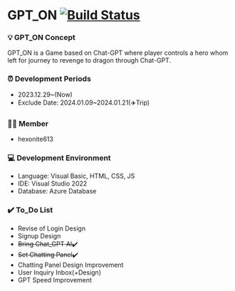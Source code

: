 # GPT_ON [![Build Status](https://dev.azure.com/sungtv26130295/GPT_ON/_apis/build/status%2Fhexonite613.GPT_ON?branchName=master&jobName=Job)](https://dev.azure.com/sungtv26130295/GPT_ON/_build/latest?definitionId=1&branchName=master)


### 💡 GPT_ON Concept
GPT_ON is a Game based on Chat-GPT where player controls a hero whom left for journey to revenge to dragon through Chat-GPT.


### ⏰ Development Periods
- 2023.12.29~(Now)
- Exclude Date: 2024.01.09~2024.01.21(✈️Trip)

### 👨‍💻 Member
- hexonite613


### 💻 Development Environment
- Language: Visual Basic, HTML, CSS, JS
- IDE: Visual Studio 2022
- Database: Azure Database


### ✔️ To_Do List
- Revise of Login Design
- Signup Design
- ~~Bring Chat_GPT AI~~✔️
- ~~Set Chatting Panel~~✔️
- Chatting Panel Design Improvement
- User Inquiry Inbox(+Design)
- GPT Speed Improvement
